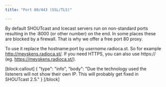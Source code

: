 ```yaml
---
title: "Port 80/443 (SSL/TLS)"

---
```

By default SHOUTcast and Icecast servers run on non-standard ports resulting in the :8000 (or other number) on the end. In some places these are blocked by a firewall. That is why we offer a free port 80 proxy.

To use it replace the hostname:port by *username*.radioca.st. So for example http://meyskens.radioca.st/.
If you need HTTPS, you can also use https:// (eg. https://meyskens.radioca.st/).


[block:callout]
{
  "type": "info",
  "body": "Due the technology used the listeners will not show their own IP. This will probably get fixed in SHOUTcast 2.5."
}
[/block]
